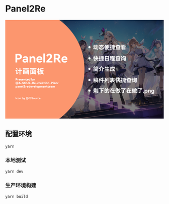 # Panel2Re

![Introduction](README.png)

## 配置环境

```sh
yarn
```

### 本地测试

```sh
yarn dev
```

### 生产环境构建

```sh
yarn build
```
